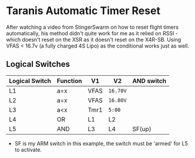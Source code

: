 # Taranis Automatic Timer Reset

After watching a video from StingerSwarm on how to reset flight timers automatically, his method didn't quite work for me as it relied on RSSI - which doesn't reset on the XSR as it doesn't reset on the X4R-SB. Using VFAS < 16.7v (a fully charged 4S Lipo) as the conditional works just as well.

## Logical Switches

| Logical Switch | Function | V1   | V2       | AND switch |
|----------------|----------|------|----------|------------|
| L1             | a=x      | VFAS | `16.70V` |            |
| L2             | a=x      | VFAS | `16.80V` |            |
| L3             | a<x      | Tmr1 | `5:00`   |            |
| L4             | OR       | L1   | L2       |            |
| L5             | AND      | L3   | L4       | SF(up)     |

* SF is my ARM switch in this example, the switch must be 'armed' for L5 to activate.
